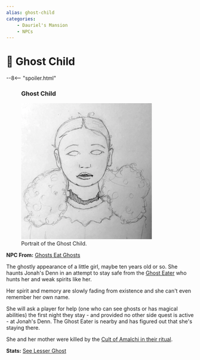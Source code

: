 ```yaml
---
alias: ghost-child
categories:
    - Dauriel's Mansion
    - NPCs
---
```

# 🔐 Ghost Child

--8<-- "spoiler.html"

<figure class="infobox right">
  <h3>Ghost Child</h3>
  <a href="/assets/images/ghost-child-full.png">
    <img src="/assets/images/ghost-child-tiny.png" />
  </a>
  <figcaption>
    Portrait of the Ghost Child.
  </figcaption>
</figure>

**NPC From:** [Ghosts Eat Ghosts](../sidequests/ghosts-eat-ghosts.md)

The ghostly appearance of a little girl, maybe ten years old or so. She haunts Jonah's Denn in an attempt to stay safe from the [Ghost Eater](ghost-eater.md) who hunts her and weak spirits like her.

Her spirit and memory are slowly fading from existence and she can't even remember her own name.

She will ask a player for help (one who can see ghosts or has magical abilities) the first night they stay - and provided no other side quest is active - at Jonah's Denn. The Ghost Eater is nearby and has figured out that she's staying there.

She and her mother were killed by the [Cult of Amalchi in their ritual](../organizations/cult-of-amalchi.md).

**Stats:** [See Lesser Ghost](../../../creatures/lesser-ghost.md)
